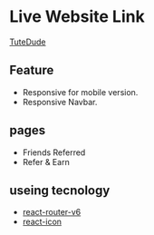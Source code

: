 # Live Website Link
[TuteDude](https://incredible-bublanina-c53cbb.netlify.app/)

## Feature
* Responsive for mobile version. 
* Responsive Navbar.
## pages
* Friends Referred
* Refer & Earn
## useing tecnology
* [react-router-v6](https://reactrouter.com/)
* [react-icon](https://react-icons.github.io/react-icons/)
